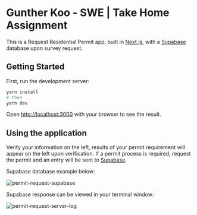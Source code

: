 # Gunther Koo - SWE | Take Home Assignment

This is a Request Residential Permit app, built in [Next.js](https://nextjs.org/), with a [Supabase](https://supabase.com/) database upon survey request.

## Getting Started

First, run the development server:

```bash
yarn install
# then
yarn dev
```

Open [http://localhost:3000](http://localhost:3000) with your browser to see the result.

## Using the application

Verify your information on the left, results of your permit requirement will appear on the left upon verification. If a permit process is required, request the permit and an entry will be sent to [Supabase](https://supabase.com/).

Supabase database example below:

![permit-request-supabase](https://github.com/user-attachments/assets/1c693c30-1054-46d7-9da8-f718c619f60a)

Supabase response can be viewed in your terminal window:

![permit-request-server-log](https://github.com/user-attachments/assets/a1fdb867-2457-450a-bebc-c4f654cb57bc)
